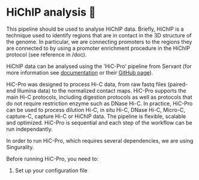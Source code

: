 # HiChIP analysis :thread:

This pipeline should be used to analyse HiChIP data. Briefly, HiChIP is a technique used to identify regions that are in contact in the 3D structure of the genome. In particular, we are connecting promoters to the regions they are connected to by using a promoter enrichment procedure in the HiChIP protocol (see reference in /doc).

HiChIP data can be analysed using the 'HiC-Pro' pipeline from Servant (for more information see [documentation](http://nservant.github.io/HiC-Pro/QUICKSTART.html) or their [GitHub page](https://github.com/nservant/HiC-Pro)).

HiC-Pro was designed to process Hi-C data, from raw fastq files (paired-end Illumina data) to the normalized contact maps. HiC-Pro supports the main Hi-C protocols, including digestion protocols as well as protocols that do not require restriction enzyme such as DNase Hi-C. In practice, HiC-Pro can be used to process dilution Hi-C, in situ Hi-C, DNase Hi-C, Micro-C, capture-C, capture Hi-C or HiChIP data. The pipeline is flexible, scalable and optimized. HiC-Pro is sequential and each step of the workflow can be run independantly.

In order to run HiC-Pro, which requires several dependencies, we are using Singurality.

Before running HiC-Pro, you need to:

1) Set up your configuration file 
